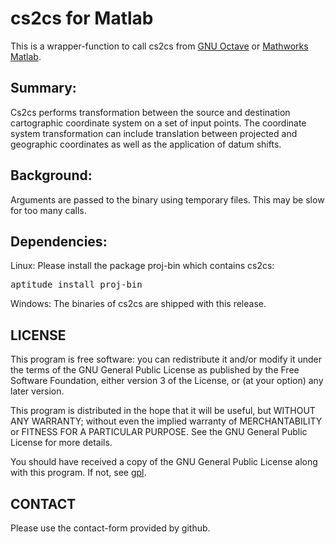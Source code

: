 cs2cs for Matlab
================

This is a wrapper-function to call cs2cs from 
[GNU Octave](https://www.gnu.org/software/octave/) or 
[Mathworks Matlab](http://www.mathworks.com/products/matlab/).


Summary:
--------
Cs2cs performs transformation between the source and destination cartographic 
coordinate system on a set of input points. The coordinate system 
transformation can include translation between projected and geographic 
coordinates as well as the application of datum shifts.


Background:
-----------
Arguments are passed to the binary using temporary files. This may be slow 
for too many calls. 


Dependencies:
-------------
Linux:
Please install the package proj-bin which contains cs2cs:
<pre>
aptitude install proj-bin
</pre>

Windows:
The binaries of cs2cs are shipped with this release.


LICENSE
-------
This program is free software: you can redistribute it and/or modify
it under the terms of the GNU General Public License as published by 
the Free Software Foundation, either version 3 of the License, or 
(at your option) any later version.

This program is distributed in the hope that it will be useful,
but WITHOUT ANY WARRANTY; without even the implied warranty of
MERCHANTABILITY or FITNESS FOR A PARTICULAR PURPOSE. See the
GNU General Public License for more details.

You should have received a copy of the GNU General Public License
along with this program. If not, see [gpl](www.gnu.org/licenses/).


CONTACT
-------
Please use the contact-form provided by github.
